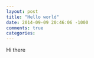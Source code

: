 ```yaml
---
layout: post
title: "Hello world"
date: 2014-09-09 20:46:06 -1000
comments: true
categories: 
---
```


Hi there
